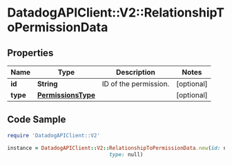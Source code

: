 # DatadogAPIClient::V2::RelationshipToPermissionData

## Properties

Name | Type | Description | Notes
------------ | ------------- | ------------- | -------------
**id** | **String** | ID of the permission. | [optional] 
**type** | [**PermissionsType**](PermissionsType.md) |  | [optional] 

## Code Sample

```ruby
require 'DatadogAPIClient::V2'

instance = DatadogAPIClient::V2::RelationshipToPermissionData.new(id: null,
                                 type: null)
```


